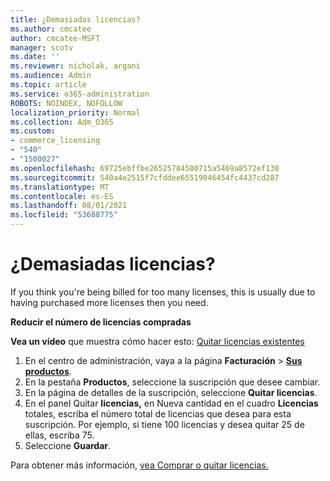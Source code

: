 ```yaml
---
title: ¿Demasiadas licencias?
ms.author: cmcatee
author: cmcatee-MSFT
manager: scotv
ms.date: ''
ms.reviewer: nicholak, argani
ms.audience: Admin
ms.topic: article
ms.service: o365-administration
ROBOTS: NOINDEX, NOFOLLOW
localization_priority: Normal
ms.collection: Adm_O365
ms.custom:
- commerce_licensing
- "540"
- "1500027"
ms.openlocfilehash: 69725ebffbe26525784580715a5469a8572ef130
ms.sourcegitcommit: 540a4e2515f7cfddee65519046454fc4437cd287
ms.translationtype: MT
ms.contentlocale: es-ES
ms.lasthandoff: 08/01/2021
ms.locfileid: "53688775"
---
```

# <a name="too-many-licenses"></a>¿Demasiadas licencias?

If you think you're being billed for too many licenses, this is usually due to having purchased more licenses then you need.
  
**Reducir el número de licencias compradas**

**Vea un vídeo** que muestra cómo hacer esto: [Quitar licencias existentes](https://go.microsoft.com/fwlink/p/?linkid=2154938)
  
1. En el centro de administración, vaya a la página **Facturación** \> **[Sus productos](https://go.microsoft.com/fwlink/p/?linkid=842054)**.
2. En la pestaña **Productos**, seleccione la suscripción que desee cambiar.
3. En la página de detalles de la suscripción, seleccione **Quitar licencias**.
4. En el panel Quitar  **licencias,** en Nueva cantidad en el cuadro **Licencias** totales, escriba el número total de licencias que desea para esta suscripción. Por ejemplo, si tiene 100 licencias y desea quitar 25 de ellas, escriba 75.
5. Seleccione **Guardar**.

Para obtener más información, [vea Comprar o quitar licencias.](/microsoft-365/commerce/licenses/buy-licenses)